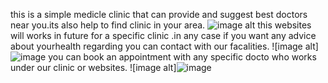 this is a simple medicle clinic that can provide and suggest best doctors near you.its also help to find clinic in your area.
![image alt](https://github.com/user-attachments/assets/6a953a55-a8ca-403f-8dcb-214d7fed998d)
this websites will works in future for a specific clinic .in any case if you want any advice about yourhealth regarding you can contact with our facalities.
![image alt]![image](https://github.com/user-attachments/assets/83583f91-11fc-4e77-8c57-add723ecf9d1)
you can book an appointment with  any specific docto who works under our clinic or websites.
![image alt]![image](https://github.com/user-attachments/assets/6fe611e1-627c-412c-926c-a9324083356e)

